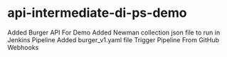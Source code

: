 # api-intermediate-di-ps-demo
Added Burger API For Demo
Added Newman collection json file to run in Jenkins Pipeline
Added burger_v1.yaml file
Trigger Pipeline From GitHub Webhooks

